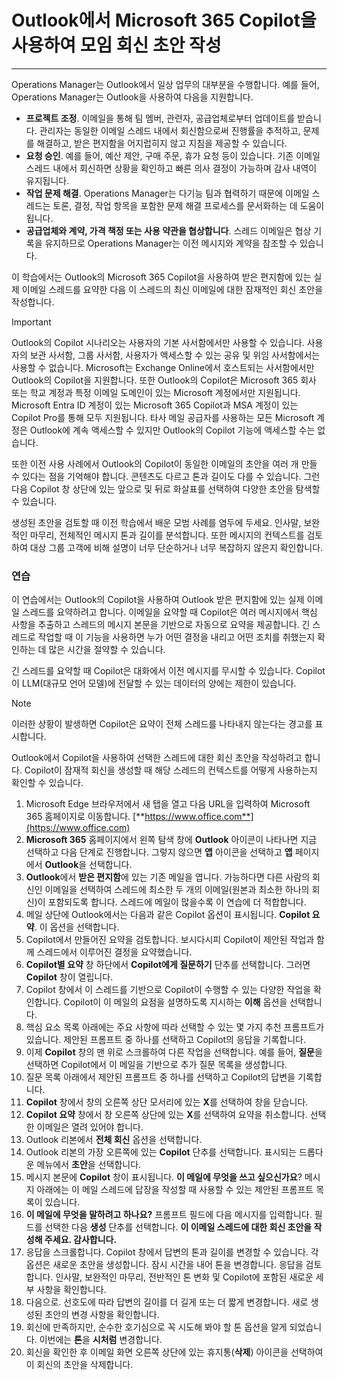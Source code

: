 # Outlook에서 Microsoft 365 Copilot을 사용하여 모임 회신 초안 작성
---
Operations Manager는 Outlook에서 일상 업무의 대부분을 수행합니다. 예를 들어, Operations Manager는 Outlook을 사용하여 다음을 지원합니다.

- **프로젝트 조정**. 이메일을 통해 팀 멤버, 관련자, 공급업체로부터 업데이트를 받습니다. 관리자는 동일한 이메일 스레드 내에서 회신함으로써 진행률을 추적하고, 문제를 해결하고, 받은 편지함을 어지럽히지 않고 지침을 제공할 수 있습니다.
- **요청 승인**. 예를 들어, 예산 제안, 구매 주문, 휴가 요청 등이 있습니다. 기존 이메일 스레드 내에서 회신하면 상황을 확인하고 빠른 의사 결정이 가능하며 감사 내역이 유지됩니다.
- **작업 문제 해결**. Operations Manager는 다기능 팀과 협력하기 때문에 이메일 스레드는 토론, 결정, 작업 항목을 포함한 문제 해결 프로세스를 문서화하는 데 도움이 됩니다.
- **공급업체와 계약, 가격 책정 또는 사용 약관을 협상합니다**. 스레드 이메일은 협상 기록을 유지하므로 Operations Manager는 이전 메시지와 계약을 참조할 수 있습니다.

이 학습에서는 Outlook의 Microsoft 365 Copilot을 사용하여 받은 편지함에 있는 실제 이메일 스레드를 요약한 다음 이 스레드의 최신 이메일에 대한 잠재적인 회신 초안을 작성합니다.

> [!IMPORTANT]
>  Outlook의 Copilot 시나리오는 사용자의 기본 사서함에서만 사용할 수 있습니다. 사용자의 보관 사서함, 그룹 사서함, 사용자가 액세스할 수 있는 공유 및 위임 사서함에서는 사용할 수 없습니다. Microsoft는 Exchange Online에서 호스트되는 사서함에서만 Outlook의 Copilot을 지원합니다. 또한 Outlook의 Copilot은 Microsoft 365 회사 또는 학교 계정과 특정 이메일 도메인이 있는 Microsoft 계정에서만 지원됩니다. Microsoft Entra ID 계정이 있는 Microsoft 365 Copilot과 MSA 계정이 있는 Copilot Pro를 통해 모두 지원됩니다. 타사 메일 공급자를 사용하는 모든 Microsoft 계정은 Outlook에 계속 액세스할 수 있지만 Outlook의 Copilot 기능에 액세스할 수는 없습니다.

또한 이전 사용 사례에서 Outlook의 Copilot이 동일한 이메일의 초안을 여러 개 만들 수 있다는 점을 기억해야 합니다. 콘텐츠도 다르고 톤과 길이도 다를 수 있습니다. 그런 다음 Copilot 창 상단에 있는 앞으로 및 뒤로 화살표를 선택하여 다양한 초안을 탐색할 수 있습니다.

생성된 초안을 검토할 때 이전 학습에서 배운 모범 사례를 염두에 두세요. 인사말, 보완적인 마무리, 전체적인 메시지 톤과 길이를 분석합니다. 또한 메시지의 컨텍스트를 검토하여 대상 그룹 고객에 비해 설명이 너무 단순하거나 너무 복잡하지 않은지 확인합니다.

### 연습

이 연습에서는 Outlook의 Copilot을 사용하여 Outlook 받은 편지함에 있는 실제 이메일 스레드를 요약하려고 합니다. 이메일을 요약할 때 Copilot은 여러 메시지에서 핵심 사항을 추출하고 스레드의 메시지 본문을 기반으로 자동으로 요약을 제공합니다. 긴 스레드로 작업할 때 이 기능을 사용하면 누가 어떤 결정을 내리고 어떤 조치를 취했는지 확인하는 데 많은 시간을 절약할 수 있습니다.

긴 스레드를 요약할 때 Copilot은 대화에서 이전 메시지를 무시할 수 있습니다. Copilot이 LLM(대규모 언어 모델)에 전달할 수 있는 데이터의 양에는 제한이 있습니다. 

> [!NOTE]
> 이러한 상황이 발생하면 Copilot은 요약이 전체 스레드를 나타내지 않는다는 경고를 표시합니다.

Outlook에서 Copilot을 사용하여 선택한 스레드에 대한 회신 초안을 작성하려고 합니다. Copilot이 잠재적 회신을 생성할 때 해당 스레드의 컨텍스트를 어떻게 사용하는지 확인할 수 있습니다.

1. Microsoft Edge 브라우저에서 새 탭을 열고 다음 URL을 입력하여 Microsoft 365 홈페이지로 이동합니다. [**https://www.office.com**](https://www.office.com) 
1. **Microsoft 365** 홈페이지에서 왼쪽 탐색 창에 **Outlook** 아이콘이 나타나면 지금 선택하고 다음 단계로 진행합니다. 그렇지 않으면 **앱** 아이콘을 선택하고 **앱** 페이지에서 **Outlook**을 선택합니다.
1. **Outlook**에서 **받은 편지함**에 있는 기존 메일을 엽니다. 가능하다면 다른 사람의 회신인 이메일을 선택하여 스레드에 최소한 두 개의 이메일(원본과 최소한 하나의 회신)이 포함되도록 합니다. 스레드에 메일이 많을수록 이 연습에 더 적합합니다.
1. 메일 상단에 Outlook에서는 다음과 같은 Copilot 옵션이 표시됩니다. **Copilot 요약**. 이 옵션을 선택합니다.
1. Copilot에서 만들어진 요약을 검토합니다. 보시다시피 Copilot이 제안된 작업과 함께 스레드에서 이루어진 결정을 요약했습니다.
1. **Copilot별 요약** 창 하단에서 **Copilot에게 질문하기** 단추를 선택합니다. 그러면 **Copilot** 창이 열립니다.
1. Copilot 창에서 이 스레드를 기반으로 Copilot이 수행할 수 있는 다양한 작업을 확인합니다. Copilot이 이 메일의 요점을 설명하도록 지시하는 **이해** 옵션을 선택합니다. 
1. 핵심 요소 목록 아래에는 주요 사항에 따라 선택할 수 있는 몇 가지 추천 프롬프트가 있습니다. 제안된 프롬프트 중 하나를 선택하고 Copilot의 응답을 기록합니다.
1. 이제 **Copilot** 창의 맨 위로 스크롤하여 다른 작업을 선택합니다. 예를 들어, **질문**을 선택하면 Copilot에서 이 메일을 기반으로 추가 질문 목록을 생성합니다. 
1. 질문 목록 아래에서 제안된 프롬프트 중 하나를 선택하고 Copilot의 답변을 기록합니다.
1. **Copilot** 창에서 창의 오른쪽 상단 모서리에 있는 **X**를 선택하여 창을 닫습니다.
1. **Copilot 요약** 창에서 창 오른쪽 상단에 있는 **X**를 선택하여 요약을 취소합니다. 선택한 이메일은 열려 있어야 합니다.
1. Outlook 리본에서 **전체 회신** 옵션을 선택합니다.
1. Outlook 리본의 가장 오른쪽에 있는 **Copilot** 단추를 선택합니다. 표시되는 드롭다운 메뉴에서 **초안**을 선택합니다.
1. 메시지 본문에 **Copilot** 창이 표시됩니다. **이 메일에 무엇을 쓰고 싶으신가요**? 메시지 아래에는 이 메일 스레드에 답장을 작성할 때 사용할 수 있는 제안된 프롬프트 목록이 있습니다.
1. **이 메일에 무엇을 말하려고 하나요?** 프롬프트 필드에 다음 메시지를 입력합니다. 필드를 선택한 다음 **생성** 단추를 선택합니다. **이 이메일 스레드에 대한 회신 초안을 작성해 주세요. 감사합니다.**
1. 응답을 스크롤합니다. Copilot 창에서 답변의 톤과 길이를 변경할 수 있습니다. 각 옵션은 새로운 초안을 생성합니다.  잠시 시간을 내어 톤을 변경합니다. 응답을 검토합니다. 인사말, 보완적인 마무리, 전반적인 톤 변화 및 Copilot에 포함된 새로운 세부 사항을 확인합니다.
1. 다음으로. 선호도에 따라 답변의 길이를 더 길게 또는 더 짧게 변경합니다. 새로 생성된 초안의 변경 사항을 확인합니다. 
1. 회신에 만족하지만, 순수한 호기심으로 꼭 시도해 봐야 할 톤 옵션을 알게 되었습니다. 이번에는 **톤**을 **시처럼** 변경합니다.
1. 회신을 확인한 후 이메일 화면 오른쪽 상단에 있는 휴지통(**삭제**) 아이콘을 선택하여 이 회신의 초안을 삭제합니다.
